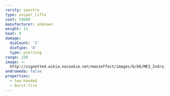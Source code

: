 ```yaml
---
rarity: spectre
type: sniper_rifle
cost: 59000
manufacturer: unknown
weight: 13
heat: 9
damage:
  dieCount: '2'
  dieType: '8'
  type: piercing
range: 150
image: >-
  http://vignette4.wikia.nocookie.net/masseffect/images/b/b6/ME3_Indra_Sniper_Rifle.png/revision/latest?cb=20120317191212
andromeda: false
properties:
  - two-handed
  - burst-fire
---
```

